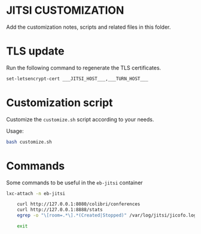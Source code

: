 JITSI CUSTOMIZATION
===================
Add the customization notes, scripts and related files in this folder.

# TLS update
Run the following command to regenerate the TLS certificates.

```bash
set-letsencrypt-cert ___JITSI_HOST___,___TURN_HOST___
```

# Customization script
Customize the `customize.sh` script according to your needs.

Usage:

```bash
bash customize.sh
```

# Commands
Some commands to be useful in the `eb-jitsi` container

```bash
lxc-attach -n eb-jitsi

    curl http://127.0.0.1:8080/colibri/conferences
    curl http://127.0.0.1:8888/stats
    egrep -o "\[room=.*\].*(Created|Stopped)" /var/log/jitsi/jicofo.log

    exit
```
